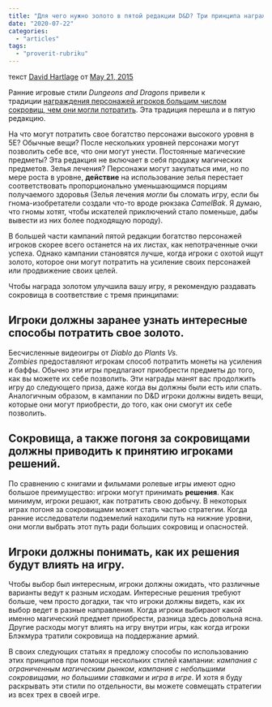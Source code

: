 ```yaml
---
title: "Для чего нужно золото в пятой редакции D&D? Три принципа награждения золотом"
date: "2020-07-22"
categories: 
  - "articles"
tags: 
  - "proverit-rubriku"
---
```


текст [David Hartlage](https://vk.com/away.php?to=https://dmdavid.com/tag/author/admin/) от [May 21, 2015](https://vk.com/away.php?to=https%3A%2F%2Fdmdavid.com%2Ftag%2Fin-fifth-edition-dd-what-is-gold-for-three-principles-of-granting-gold%2F&cc_key=)

Ранние игровые стили _Dungeons and Dragons_ привели к традиции [награждения персонажей игроков большим числом сокровищ, чем они могли потратить](https://vk.com/away.php?to=http%3A%2F%2Fdmdavid.com%2Ftag%2Fdungeons-dragons-stopped-giving-xp-for-gold-but-the-insane-economy-remains%2F&cc_key=). Эта традиция перешла и в пятую редакцию.

На что могут потратить свое богатство персонажи высокого уровня в 5Е? Обычные вещи? После нескольких уровней персонажи могут позволить себе все, что они могут унести. Постоянные магические предметы? Эта редакция не включает в себя продажу магических предметов. Зелья лечения? Персонажи могут закупаться ими, но по мере роста в уровне, **действие** на использование зелья перестает соответствовать пропорционально уменьшающимся порциям получаемого здоровья (Зелья лечения _могли_ бы сломать игру, если бы гнома-изобретатели создали что-то вроде рюкзака _CamelBak_. Я думаю, что гномы хотят, чтобы искателей приключений стало поменьше, дабы вывести из них более подходящую породу).

В большей части кампаний пятой редакции богатство персонажей игроков скорее всего останется на их листах, как непотраченные очки успеха. Однако кампании становятся лучше, когда игроки с охотой ищут золото, которое они могут потратить на усиление своих персонажей или продвижение своих целей.

Чтобы награда золотом улучшила вашу игру, я рекомендую раздавать сокровища в соответствие с тремя принципами:

## **Игроки должны заранее узнать интересные способы потратить свое золото.** 

Бесчисленные видеоигры от _Diablo_ до _Plants Vs. Zombies_ предоставляют игрокам способ потратить монеты на усиления и баффы. Обычно эти игры предлагают приобрести предметы до того, как вы можете их себе позволить. Эти награды манят вас продолжить игру до следующего приза, даже когда вы должны были есть или спать. Аналогичным образом, в кампании по D&D игроки должны видеть вещи, которые они могут приобрести, до того, как они смогут их себе позволить.

## **Сокровища, а также погоня за сокровищами должны приводить к принятию игроками решений.** 

По сравнению с книгами и фильмами ролевые игры имеют одно большое преимущество: игроки могут принимать **решения**. Как минимум, игроки решают, как потратить свою добычу. В некоторых играх погоня за сокровищами может стать частью стратегии. Когда ранние исследователи подземелий находили путь на нижние уровни, они могли выбрать этот путь ради больших сокровищ и опасностей.

## **Игроки должны понимать, как их решения будут влиять на игру.** 

Чтобы выбор был интересным, игроки должны ожидать, что различные варианты ведут к разным исходам. Интересные решения требуют больше, чем просто догадки, так что игроки должны видеть, как их выбор ведет в разные направления. Когда игроки выбирают какой именно магический предмет приобрести, разница здесь довольна ясна. Другие расходы могут влиять на игру внутри игры, как когда игроки Блэкмура тратили сокровища на поддержание армий.

В своих следующих статьях я предложу способы по использованию этих принципов при помощи нескольких стилей кампании: _кампания с ограниченным магическим рынком_, _кампания с небольшими сокровищами, но большими ставками_ и _игра в игре_. И хотя я буду раскрывать эти стили по отдельности, вы можете совмещать стратегии из всех трех в своей игре.
